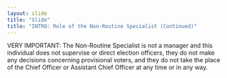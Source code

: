 ```yaml
---
layout: slide
title: "Slide"
title: "INTRO: Role of the Non-Routine Specialist (Continued)"
---
```

VERY IMPORTANT: The Non-Routine Specialist is not a manager and this individual does not supervise or direct election officers, they do not make any decisions concerning provisional voters, and they do not take the place of the Chief Officer or Assistant Chief Officer at any time or in any way.
